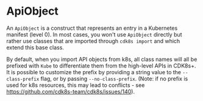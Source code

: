 # ApiObject

An `ApiObject` is a construct that represents an entry in a Kubernetes manifest (level 0).
In most cases, you won't use `ApiObject` directly but rather use classes that
are imported through `cdk8s import` and which extend this base class.

By default, when you import API objects from k8s, all class names will all be
prefixed with `Kube` to differentiate them from the high-level APIs in CDK8s+.
It is possible to customize the prefix by providing a string value to the
`--class-prefix` flag, or by passing `--no-class-prefix`. (Note: if no prefix is
used for k8s resources, this may lead to conflicts - see
https://github.com/cdk8s-team/cdk8s/issues/140).
